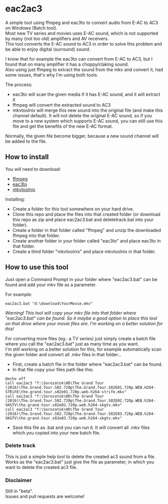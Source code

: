# eac2ac3
A simple tool using ffmpeg and eac3to to convert audio from E-AC to AC3 on Windows (Batch tool).  
Most new TV series and movies uses E-AC sound, which is not supported by many (not too old) amplifiers and AV receivers.  
This tool converts the E-AC sound to AC3 in order to solve this problem and be able to enjoy digital (surround) sound.  
  
I know that for example the eac3to can convert from E-AC to AC3, but I found that on many amplifier it has a choppy/claking sound.  
Also using just ffmpeg to extract the sound from the mkv and convert it, had some issues, that's why I'm using both tools.  

The process:
- eac3to will scan the given media if it has E-AC sound, and it will extract it
- ffmpeg will convert the extracted sound to AC3
- mkvtoolnix will merge this new sound into the original file (and make this channel default). It will not delete the original E-AC sound, so if you move to a new system which supports E-AC sound, you can still use this file and get the benefits of the new E-AC format.

Normally, the given file become bigger, because a new sound channel will be added to the file.

## How to install
You will need to download:
- [ffmpeg](https://www.ffmpeg.org/download.html) 
- [eac3to](https://www.videohelp.com/software/eac3to)
- [mkvtoolnix](https://mkvtoolnix.download/)

Installing:
- Create a folder for this tool somewhere on your hard drive.
- Clone this repo and place the files into that created folder (or download this repo as zip and place eac2ac3.bat and deletetrack.bat into your folder).
- Create a folder in that folder called "ffmpeg" and unzip the downloaded ffmpeg into that folder.
- Create another folder in your folder called "eac3to" and place eac3to in that folder.
- Create a third folder "mkvtoolnix" and place mkvtoolnix in that folder.

## How to use this tool
Just open a Command Prompt in your folder where "eac2ac3.bat" can be found and add your mkv file as a parameter.

For example:

```
eac2ac3.bat "d:\download\YourMovie.mkv"
```
*Warning! This tool will copy your mkv file into that folder where "eac2ac3.bat" can be found. So it maybe a good option to place this tool on that drive where your movie files are. I'm working on a better solution for this!*

For converting more files (eg.: a TV series) just simply create a batch file where you call the "eac2ac3.bat" just as many time as you want.  
I'm still working on a better solution for this, for example automatically scan the given folder and convert all .mkv files in that folder...

- First, create a batch file in the folder where "eac2ac3.bat" can be found.
- In that file copy your files path like this:

```
@echo off
call eac2ac3 "f:\Sorozatok\HD\The Grand Tour (2016)\The.Grand.Tour.S02.720p\The.Grand.Tour.S02E01.720p.WEB.H264-STRiFE\the.grand.tour.s02e01.720p.web.h264-strife.mkv"
call eac2ac3 "f:\Sorozatok\HD\The Grand Tour (2016)\The.Grand.Tour.S02.720p\The.Grand.Tour.S02E02.720p.WEB.h264-SKGTV\the.grand.tour.s02e02.720p.web.h264-skgtv.mkv"
call eac2ac3 "f:\Sorozatok\HD\The Grand Tour (2016)\The.Grand.Tour.S02.720p\The.Grand.Tour.S02E03.720p.WEB.h264-SKGTV\the.grand.tour.s02e03.720p.web.h264-skgtv.mkv"
```

- Save this file as .bat and you can run it. It will convert all .mkv files which you copied into your new batch file.

### Delete track
This is just a simple help tool to delete the created ac3 sound from a file.  
Works as the "eac2ac3.bat" just give the file as parameter, in which you want to delete the created ac3 file.  

### Disclaimer
Still in "beta".  
Issues and pull requests are welcome!  
